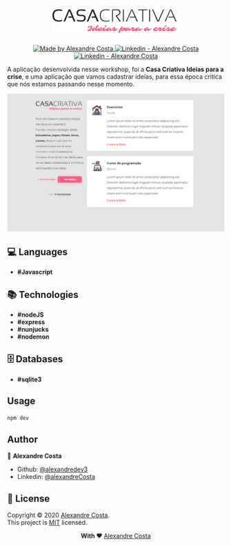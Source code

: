 <h1 align="center">
  <img src="https://github.com/alexandredev3/casa-criativa/blob/master/public/logo.png" />
</h1>
<p align="center">
  <a href="https://github.com/alexandredev3" target="_blank">
    <img alt="Made by Alexandre Costa" src="https://img.shields.io/badge/made%20by-Alexandre_Costa-informational">
  </a>
  
  <a href="https://www.linkedin.com/in/alexandre-costa-401699199/" target="_blank" >
    <img alt="Linkedin - Alexandre Costa" src="https://img.shields.io/badge/Linkedin--%23F8952D?style=social&logo=linkedin">
  </a>
  <a href="https://github.com/alexandredev3" target="_blank" >
    <img alt="Linkedin - Alexandre Costa" src="https://img.shields.io/badge/Github--%23F8952D?style=social&logo=github">
  </a>
 </p>
 
<p>A aplicação desenvolvida nesse workshop, foi a <strong>Casa Criativa Ideias para a crise</strong>, e uma aplicação que vamos cadastrar ideias, para essa época critica que nós estamos passando nesse momento.</p>

<img src="https://github.com/alexandredev3/casa-criativa/blob/master/public/casa-criativa.png" />

## :computer: Languages

- **#Javascript**

## :books: Technologies

- **#nodeJS**
- **#express**
- **#nunjucks**
- **#nodemon**

## :file_cabinet: Databases

- **#sqlite3**

## Usage

```sh
npm dev
```

## Author 

👤 **Alexandre Costa**

* Github: [@alexandredev3](https://github.com/alexandredev3)
* Linkedin: [@alexandreCosta](https://www.linkedin.com/in/alexandre-costa-401699199/)

## 📝 License

Copyright © 2020 [Alexandre Costa](https://github.com/alexandredev3).<br />
This project is [MIT](https://github.com/alexandredev3/casa-criativa/blob/master/LICENSE.txt) licensed.

<p align="center">
  <strong> With ❤ </strong> <a target="_blank" href="https://github.com/alexandredev3">Alexandre Costa</a>
</p>
